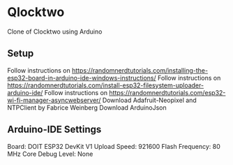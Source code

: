 # Qlocktwo
Clone of Clocktwo using Arduino

 Setup
--------------------------------------
 Follow instructions on https://randomnerdtutorials.com/installing-the-esp32-board-in-arduino-ide-windows-instructions/
 Follow instructions on https://randomnerdtutorials.com/install-esp32-filesystem-uploader-arduino-ide/
 Follow instructions on https://randomnerdtutorials.com/esp32-wi-fi-manager-asyncwebserver/
 Download Adafruit-Neopixel and NTPClient by Fabrice Weinberg
 Download ArduinoJson
 
 Arduino-IDE Settings
--------------------------------------
 Board: DOIT ESP32 DevKit V1
 Upload Speed: 921600
 Flash Frequency: 80 MHz
 Core Debug Level: None